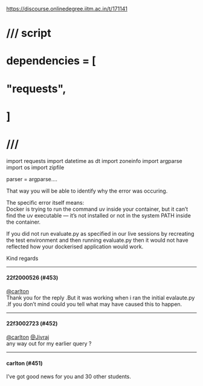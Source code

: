 https://discourse.onlinedegree.iitm.ac.in/t/171141

# /// script
# dependencies = [
#   "requests",
# ]
# ///

import requests
import datetime as dt
import zoneinfo
import argparse
import os
import zipfile

parser = argparse.…
  </blockquote>
</aside>
<p>That way you will be able to identify why the error was occuring.</p>
<p>The specific error itself means:<br/>
Docker is trying to run the command uv inside your container, but it can’t find the uv executable — it’s not installed or not in the system PATH inside the container.</p>
<p>If you did not run evaluate.py as specified in our live sessions by recreating the test environment and then running evaluate.py then it would not have reflected how your dockerised application would work.</p>
<p>Kind regards</p><hr>

<h4>22f2000526 (#453)</h4>
<p><a class="mention" href="/u/carlton">@carlton</a><br/>
Thank you for the reply .But it was working when i ran the initial evalaute.py .If you don’t  mind could you tell what may have caused this to happen.</p><hr>

<h4>22f3002723 (#452)</h4>
<p><a class="mention" href="/u/carlton">@carlton</a> <a class="mention" href="/u/jivraj">@Jivraj</a><br/>
any way out for my earlier query ?</p><hr>

<h4>carlton (#451)</h4>
<p>I’ve got good news for you and 30 other students.